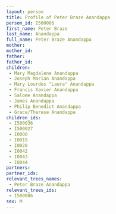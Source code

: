 ```yaml
---
layout: person
title: Profile of Peter Braze Anandappa
person_id: I500086
first_name: Peter Braze
last_name: Anandappa
full_name: Peter Braze Anandappa
mother: 
mother_id: 
father: 
father_id: 
children:
 - Mary Magdalene Anandappa
 - Joseph Marian Anandappa
 - Mary Lourdes "Laura" Anandappa
 - Francis Xavier Anandappa
 - Salome Anandappa
 - James Anandappa
 - Philip Benedict Anandappa
 - Grace/Therese Anandappa
children_ids:
 - I500036
 - I500027
 - I0000
 - I0019
 - I0020
 - I0042
 - I0043
 - I0044
partners:
partner_ids:
relevant_trees_names:
 - Peter Braze Anandappa
relevant_trees_ids:
 - I500086
sex: M
---
```


